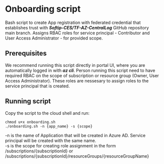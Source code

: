 # Onboarding script

Bash script to create App registration with federated credential that establishes trust with ***Softip-CES/TF-AZ-CentralLog*** GitHub repository main branch. Assigns RBAC roles for service principal - Contributor and User Access Administrator - for provided scope. 


## Prerequisites

We recommend running this script directly in portal UI, where you are automatically logged in with ***az cli***. Person running this script need to have required RBAC on the scope of subscription or resource group (Owner, User Access Administrator). These roles are nessesary to assign roles to the service principal that is created.

## Running script
Copy the script to the cloud shell and run: 

`chmod u+x onboarding.sh` \
`./onboarding.sh -n {app_name} -s {scope}`

-n is the name of Application that will be created in Azure AD. Service principal will be created with the same name. \
-s is the scope for creating role assignment in the form /subscriptions/{subscriptionId} or /subscriptions/{subscriptionId}/resourceGroups/{resourceGroupName} 


